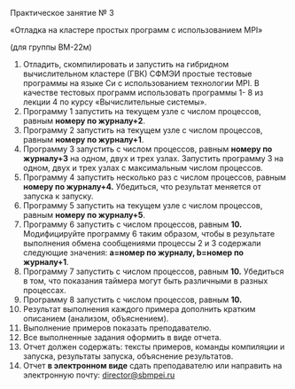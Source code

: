 Практическое занятие № 3

«Отладка на кластере простых программ с использованием MPI»

(для группы ВМ-22м)

1. Отладить, скомпилировать и запустить на гибридном вычислительном кластере (ГВК) СФМЭИ простые тестовые программы на языке Си с использованием технологии MPI. В качестве тестовых программ использовать программы 1- 8 из лекции 4 по курсу «Вычислительные системы».
1. Программу 1 запустить на текущем узле с числом процессов, равным **номеру по журналу+2**.
1. Программу 2 запустить на текущем узле с числом процессов, равным **номеру по журналу+1**. 
1. Программу 3 запустить с числом процессов, равным **номеру по журналу+3** на одном, двух и трех узлах. Запустить программу 3 на одном, двух и трех узлах с максимальным числом процессов. 
1. Программу 4 запустить несколько раз с числом процессов, равным **номеру по журналу+4.** Убедиться, что результат меняется от запуска к запуску. 
1. Программу 5 запустить на текущем узле с числом процессов, равным **номеру по журналу+5**.
1. Программу 6 запустить с числом процессов, равным **10.** Модифицируйте программу 6 таким образом, чтобы в результате выполнения обмена сообщениями процессы 2 и 3 содержали следующие значения: **a=номер по журналу, b=номер по журналу+1**.
1. Программу 7 запустить с числом процессов, равным **10.** Убедиться в том, что показания таймера могут быть различными в разных процессах.
1. Программу 8 запустить с числом процессов, равным **10.** 
1. Результат выполнения каждого примера дополнить кратким описанием (анализом, объяснением).
1. Выполнение примеров показать преподавателю.
1. Все выполненные задания оформить в виде отчета. 
1. Отчет должен содержать: тексты примеров, команды компиляции и запуска, результаты запуска, объяснение результатов.
1. Отчет **в электронном виде** сдать преподавателю или направить на электронную почту: director@sbmpei.ru

